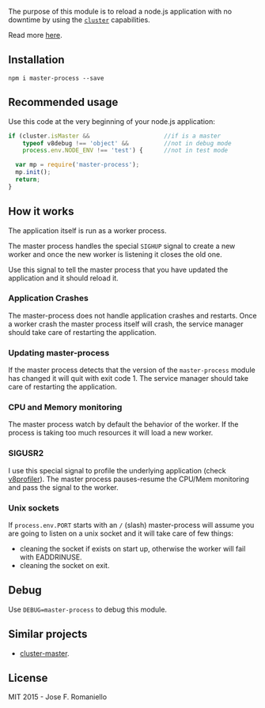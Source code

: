The purpose of this module is to reload a node.js application with no downtime by using the [`cluster`](https://nodejs.org/api/cluster.html) capabilities.

Read more [here](http://joseoncode.com/2015/01/18/reloading-node-with-no-downtime/).

## Installation

```
npm i master-process --save
```

## Recommended usage

Use this code at the very beginning of your node.js application:

```js
if (cluster.isMaster && 					//if is a master
    typeof v8debug !== 'object' &&			//not in debug mode
    process.env.NODE_ENV !== 'test') {      //not in test mode

  var mp = require('master-process');
  mp.init();
  return;
}
```

## How it works

The application itself is run as a worker process.

The master process handles the special `SIGHUP` signal to create a new worker and once the new worker is listening it closes the old one.

Use this signal to tell the master process that you have updated the application and it should reload it.

### Application Crashes

The master-process does not handle application crashes and restarts. Once a worker crash the master process itself will crash, the service manager should take care of restarting the application.

### Updating master-process

If the master process detects that the version of the `master-process` module has changed it will quit with exit code 1. The service manager should take care of restarting the application.

### CPU and Memory monitoring

The master process watch by default the behavior of the worker. If the process is taking too much resources it will load a new worker.

### SIGUSR2

I use this special signal to profile the underlying application (check [v8profiler](https://github.com/node-inspector/v8-profiler)). The master process pauses-resume the CPU/Mem monitoring and pass the signal to the worker.

### Unix sockets

If `process.env.PORT` starts with an `/` (slash) master-process will assume you are going to listen on a unix socket and it will take care of few things:

-  cleaning the socket if exists on start up, otherwise the worker will fail with EADDRINUSE.
-  cleaning the socket on exit.

## Debug

Use `DEBUG=master-process` to debug this module.

## Similar projects

-  [cluster-master](https://github.com/isaacs/cluster-master).

## License

MIT 2015 - Jose F. Romaniello
